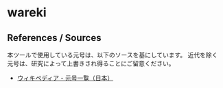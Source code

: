 # wareki

## References / Sources

本ツールで使用している元号は、以下のソースを基にしています。
近代を除く元号は、研究によって上書きされ得ることにご留意ください。

- [ウィキペディア - 元号一覧（日本）](https://ja.wikipedia.org/wiki/%E5%85%83%E5%8F%B7%E4%B8%80%E8%A6%A7_(%E6%97%A5%E6%9C%AC))